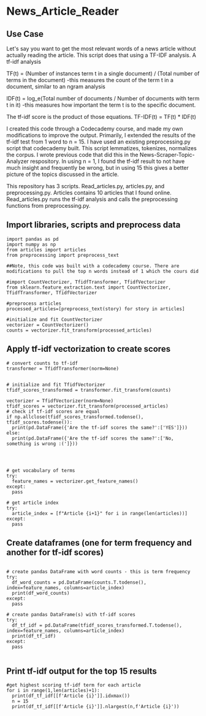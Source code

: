 # News_Article_Reader


## Use Case
Let's say you want to get the most relevant words of a news article without actually reading the article. This script does that using a TF-IDF analysis. 
A tf-idf analysis 

TF(t) = (Number of instances term t in a single document) / (Total number of terms in the document)
-this measures the count of the term t in a document, similar to an ngram analysis

IDF(t) = log_e(Total number of documents / Number of documents with term t in it)
-this measures how important the term t is to the specific document.

The tf-idf score is the product of those equations.
TF-IDF(t) = TF(t) * IDF(t)

I created this code through a Codecademy course, and made my own modifications to improve the output. Primarily, I extended the results of the tf-idf test from 1 word to n = 15. I have used an existing preprocessing.py script that codecademy built. This script lemmatizes, tokenizes, normalizes the corpus. I wrote previous code that did this in the News-Scraper-Topic-Analyzer respository. In using n = 1, I found the tf-idf result to not have much insight and frequently be wrong, but in using 15 this gives a better picture of the topics discussed in the article.

This repository has 3 scripts. Read_articles.py, articles.py, and preprocessing.py. Articles contains 10 articles that I found online. Read_articles.py runs the tf-idf analysis and calls the preprocessing functions from preprocessing.py.

## Import libraries, scripts and preprocess data
```
import pandas as pd
import numpy as np
from articles import articles
from preprocessing import preprocess_text

##Note, this code was built with a codecademy course. There are modifications to pull the top n words instead of 1 which the cours did

#import CountVectorizer, TfidfTransformer, TfidfVectorizer
from sklearn.feature_extraction.text import CountVectorizer, TfidfTransformer, TfidfVectorizer

#preprocess articles
processed_articles=[preprocess_text(story) for story in articles]

#initialize and fit CountVectorizer
vectorizer = CountVectorizer()
counts = vectorizer.fit_transform(processed_articles)
```


## Apply tf-idf vectorization to create scores

```
# convert counts to tf-idf
transformer = TfidfTransformer(norm=None)


# initialize and fit TfidfVectorizer
tfidf_scores_transformed = transformer.fit_transform(counts)

vectorizer = TfidfVectorizer(norm=None)
tfidf_scores = vectorizer.fit_transform(processed_articles)
# check if tf-idf scores are equal
if np.allclose(tfidf_scores_transformed.todense(), tfidf_scores.todense()):
  print(pd.DataFrame({'Are the tf-idf scores the same?':['YES']}))
else:
  print(pd.DataFrame({'Are the tf-idf scores the same?':['No, something is wrong :(']}))




# get vocabulary of terms
try:
  feature_names = vectorizer.get_feature_names()
except:
  pass

# get article index
try:
  article_index = [f"Article {i+1}" for i in range(len(articles))]
except:
  pass
```

## Create dataframes (one for term frequency and another for tf-idf scores)

```

# create pandas DataFrame with word counts - this is term frequency
try:
  df_word_counts = pd.DataFrame(counts.T.todense(), index=feature_names, columns=article_index)
  print(df_word_counts)
except:
  pass

# create pandas DataFrame(s) with tf-idf scores
try:
  df_tf_idf = pd.DataFrame(tfidf_scores_transformed.T.todense(), index=feature_names, columns=article_index)
  print(df_tf_idf)
except:
  pass


```

## Print tf-idf output for the top 15 results

```
#get highest scoring tf-idf term for each article
for i in range(1,len(articles)+1):
  print(df_tf_idf[[f'Article {i}']].idxmax())
  n = 15
  print(df_tf_idf[[f'Article {i}']].nlargest(n,f'Article {i}'))
```
